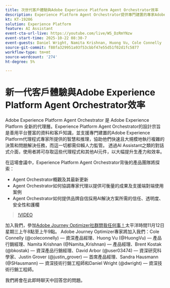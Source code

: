```yaml
---
title: 次世代客戶體驗與Adobe Experience Platform Agent Orchestrator效率
description: Experience Platform Agent Orchestrator提供專門建置的專家Adobe Experience Platform Agent背後的智慧和推理，讓他們能夠快速大規模地執行複雜的決策和問題解決任務。
kt: KT-19206
solution: Experience Platform
feature: AI Assistant
event-cta-url-live: https://youtube.com/live/WS_DzRmYNzw
event-start-time: 2025-10-22 08:30-7
event-guests: Daniel Wright, Namita Krishnan, Huong Vu, Cole Connelly
source-git-commit: f88fa329951a93f53cbbf47e55d51f02d1fc5877
workflow-type: tm+mt
source-wordcount: '274'
ht-degree: 5%

---
```


# 新一代客戶體驗與Adobe Experience Platform Agent Orchestrator效率

Adobe Experience Platform Agent Orchestrator 是 Adobe Experience Platform 全新的代理層。Experience Platform Agent Orchestrator的設計宗旨是善用平台豐富的資料和客戶知識，並支援專門建置的Adobe Experience Platform代理程式專家所提供的智慧和推理，協助他們快速且大規模地執行複雜的決策和問題解決任務，而這一切都需仰賴人力監管。 透過AI Assistant之類的對話式介面，使用者將可存取這些代理程式和其他AI元件，以大幅提升生產力和效率。

在這場會議中，Experience Platform Agent Orchestrator背後的產品團隊將探索：

* Agent Orchestrator概觀及其最新更新
* Agent Orchestrator如何協調專家代理以提供可衡量的成果及支援端對端使用案例
* Agent Orchestrator如何提供品牌自信採用AI解決方案所需的信任、透明度、安全性和護欄

>[!VIDEO](https://video.tv.adobe.com/v/3476153/?learn=on&enablevpops)

加入我們，參加[Adobe Journey Optimizer社群問我任何事！](https://experienceleaguecommunities.adobe.com/t5/journey-optimizer-events/ask-me-anything-november-12th-with-journey-optimizer-product/ev-p/783252)太平洋時間11月12日星期三上午8點至上午9點。 Adobe Journey Optimizer專家將加入我們：Cole Connelly (@coleconnelly) — 資深產品經理、Huong Vu (@HuongVu) — 產品行銷經理、Namita Krishnan (@Namita_Krishnan) — 產品經理、Brent Kostak (@bkostak) — 資深產品行銷經理、David Arbor (@user03474) — 資深研究科學家、Justin Grover (@justin_grover) — 首席產品經理、Sandra Hausmann (@SHausmann) — 資深技術行銷工程師和Daniel Wright (@dwright) — 資深技術行銷工程師。

我們將會在此即時聊天中回答您的問題。
